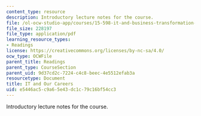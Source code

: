 ```yaml
---
content_type: resource
description: Introductory lecture notes for the course.
file: /ol-ocw-studio-app/courses/15-598-it-and-business-transformation-spring-2003/e5446ac5c9a65e43dc1c79c16bf54cc3_itandourcareers.pdf
file_size: 228197
file_type: application/pdf
learning_resource_types:
- Readings
license: https://creativecommons.org/licenses/by-nc-sa/4.0/
ocw_type: OCWFile
parent_title: Readings
parent_type: CourseSection
parent_uid: 9d37cd2c-7224-c4c8-beec-4e5512efab3a
resourcetype: Document
title: IT and Our Careers
uid: e5446ac5-c9a6-5e43-dc1c-79c16bf54cc3
---
```

Introductory lecture notes for the course.